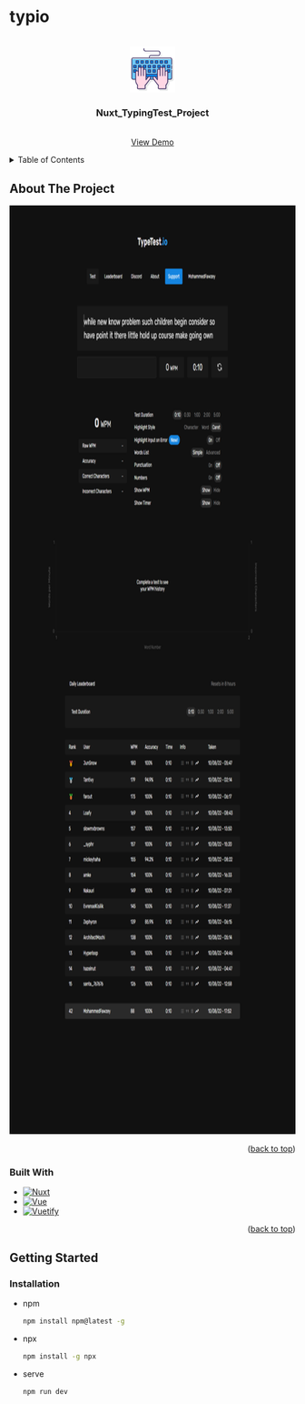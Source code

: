 # typio

<div id="top"></div>

<!-- PROJECT LOGO -->
<br />
<div align="center">
  <a href="https://github.com/mohammedfawzey/typio/blob/main/favicon.png">
    <img src="favicon.png" alt="Logo" width="80" height="80">
  </a>

  <h3 align="center">Nuxt_TypingTest_Project</h3>

  <p align="center">
    <br />
    <a href="https://typio.netlify.app/">View Demo</a>
  </p>
</div>

<!-- TABLE OF CONTENTS -->
<details>
  <summary>Table of Contents</summary>
  <ol>
    <li>
      <a href="#about-the-project">About The Project</a>
      <ul>
        <li><a href="#built-with">Built With</a></li>
      </ul>
    </li>
    <li>
      <a href="#getting-started">Getting Started</a>
      <ul>
        <li><a href="#installation">Installation</a></li>
      </ul>
    </li>
  </ol>
</details>

<!-- ABOUT THE PROJECT -->

## About The Project

 <img src="preview.png" alt="Logo" width="700" height="1633">

<p align="right">(<a href="#top">back to top</a>)</p>

### Built With

- [![Nuxt][nuxt.js]][nuxt-url]
- [![Vue][vue.js]][vue-url]
- [![Vuetify][vuetify.js]][vuetify-url]

<p align="right">(<a href="#top">back to top</a>)</p>

<!-- GETTING STARTED -->

## Getting Started

### Installation

- npm
  ```sh
  npm install npm@latest -g
  ```
- npx
  ```sh
  npm install -g npx
  ```
- serve
  ```sh
  npm run dev
  ```

<!-- MARKDOWN LINKS & IMAGES -->
<!-- https://www.markdownguide.org/basic-syntax/#reference-style-links -->

[contributors-shield]: https://img.shields.io/github/contributors/othneildrew/Best-README-Template.svg?style=for-the-badge
[contributors-url]: https://github.com/othneildrew/Best-README-Template/graphs/contributors
[forks-shield]: https://img.shields.io/github/forks/othneildrew/Best-README-Template.svg?style=for-the-badge
[forks-url]: https://github.com/othneildrew/Best-README-Template/network/members
[stars-shield]: https://img.shields.io/github/stars/othneildrew/Best-README-Template.svg?style=for-the-badge
[stars-url]: https://github.com/othneildrew/Best-README-Template/stargazers
[issues-shield]: https://img.shields.io/github/issues/othneildrew/Best-README-Template.svg?style=for-the-badge
[issues-url]: https://github.com/othneildrew/Best-README-Template/issues
[license-shield]: https://img.shields.io/github/license/othneildrew/Best-README-Template.svg?style=for-the-badge
[license-url]: https://github.com/othneildrew/Best-README-Template/blob/master/LICENSE.txt
[linkedin-shield]: https://img.shields.io/badge/-LinkedIn-black.svg?style=for-the-badge&logo=linkedin&colorB=555
[linkedin-url]: https://linkedin.com/in/othneildrew
[product-screenshot]: images/screenshot.png
[nuxt.js]: https://img.shields.io/badge/Nuxt-002E3B?style=for-the-badge&logo=nuxtdotjs&logoColor=#00DC82
[nuxt-url]: https://nuxtjs.org
[vuetify.js]: https://img.shields.io/badge/Vuetify-1867C0?style=for-the-badge&logo=vuetify&logoColor=AEDDFF
[vuetify-url]: https://vuetifyjs.com/
[react.js]: https://img.shields.io/badge/React-20232A?style=for-the-badge&logo=react&logoColor=61DAFB
[react-url]: https://reactjs.org/
[vue.js]: https://img.shields.io/badge/Vue.js-35495E?style=for-the-badge&logo=vuedotjs&logoColor=4FC08D
[vue-url]: https://vuejs.org/
[angular.io]: https://img.shields.io/badge/Angular-DD0031?style=for-the-badge&logo=angular&logoColor=white
[angular-url]: https://angular.io/
[svelte.dev]: https://img.shields.io/badge/Svelte-4A4A55?style=for-the-badge&logo=svelte&logoColor=FF3E00
[svelte-url]: https://svelte.dev/
[laravel.com]: https://img.shields.io/badge/Laravel-FF2D20?style=for-the-badge&logo=laravel&logoColor=white
[laravel-url]: https://laravel.com
[bootstrap.com]: https://img.shields.io/badge/Bootstrap-563D7C?style=for-the-badge&logo=bootstrap&logoColor=white
[bootstrap-url]: https://getbootstrap.com
[jquery.com]: https://img.shields.io/badge/jQuery-0769AD?style=for-the-badge&logo=jquery&logoColor=white
[jquery-url]: https://jquery.com
